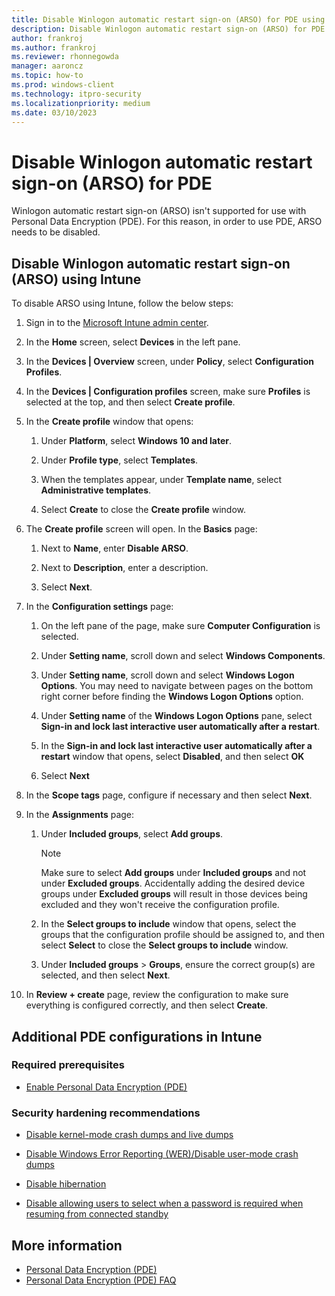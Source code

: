 ```yaml
---
title: Disable Winlogon automatic restart sign-on (ARSO) for PDE using Intune
description: Disable Winlogon automatic restart sign-on (ARSO) for PDE using Intune
author: frankroj
ms.author: frankroj
ms.reviewer: rhonnegowda
manager: aaroncz
ms.topic: how-to
ms.prod: windows-client
ms.technology: itpro-security
ms.localizationpriority: medium
ms.date: 03/10/2023
---
```


# Disable Winlogon automatic restart sign-on (ARSO) for PDE

Winlogon automatic restart sign-on (ARSO) isn't supported for use with Personal Data Encryption (PDE). For this reason, in order to use PDE, ARSO needs to be disabled.

## Disable Winlogon automatic restart sign-on (ARSO) using Intune

To disable ARSO using Intune, follow the below steps:

1. Sign in to the [Microsoft Intune admin center](https://go.microsoft.com/fwlink/?linkid=2109431).

1. In the **Home** screen, select **Devices** in the left pane.

1. In the **Devices | Overview** screen, under **Policy**, select **Configuration Profiles**.

1. In the **Devices | Configuration profiles** screen, make sure **Profiles** is selected at the top, and then select **Create profile**.

1. In the **Create profile** window that opens:

   1. Under **Platform**, select **Windows 10 and later**.

   1. Under **Profile type**, select **Templates**.

   1. When the templates appear, under **Template name**, select **Administrative templates**.

   1. Select **Create** to close the **Create profile** window.

1. The **Create profile** screen will open. In the **Basics** page:

   1. Next to **Name**, enter **Disable ARSO**.

   1. Next to **Description**, enter a description.

   1. Select **Next**.

1. In the **Configuration settings** page:

   1. On the left pane of the page, make sure **Computer Configuration** is selected.

   1. Under **Setting name**, scroll down and select **Windows Components**.

   1. Under **Setting name**, scroll down and select **Windows Logon Options**. You may need to navigate between pages on the bottom right corner before finding the **Windows Logon Options** option.

   1. Under **Setting name** of the **Windows Logon Options** pane, select **Sign-in and lock last interactive user automatically after a restart**.

   1. In the **Sign-in and lock last interactive user automatically after a restart** window that opens, select **Disabled**, and then select **OK**

   1. Select **Next**

1. In the **Scope tags** page, configure if necessary and then select **Next**.

1. In the **Assignments** page:

   1. Under **Included groups**, select **Add groups**.

        > [!NOTE]
        >
        > Make sure to select **Add groups** under **Included groups** and not under **Excluded groups**. Accidentally adding the desired device groups under **Excluded groups** will result in those devices being excluded and they won't receive the configuration profile.

   1. In the **Select groups to include** window that opens, select the groups that the configuration profile should be assigned to, and then select **Select** to close the **Select groups to include** window.

   1. Under **Included groups** > **Groups**, ensure the correct group(s) are selected, and then select **Next**.

1. In **Review + create** page, review the configuration to make sure everything is configured correctly, and then select **Create**.

## Additional PDE configurations in Intune

### Required prerequisites

- [Enable Personal Data Encryption (PDE)](../pde-in-intune/intune-enable-pde.md)

### Security hardening recommendations

- [Disable kernel-mode crash dumps and live dumps](../pde-in-intune/intune-disable-memory-dumps.md)

- [Disable Windows Error Reporting (WER)/Disable user-mode crash dumps](../pde-in-intune/intune-disable-wer.md)

- [Disable hibernation](../pde-in-intune/intune-disable-hibernation.md)

- [Disable allowing users to select when a password is required when resuming from connected standby](../pde-in-intune/intune-disable-password-connected-standby.md)

## More information

- [Personal Data Encryption (PDE)](../overview-pde.md)
- [Personal Data Encryption (PDE) FAQ](../faq-pde.yml)
